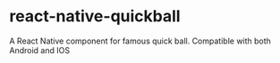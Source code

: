 # react-native-quickball
A React Native component for famous quick ball. Compatible with both Android and IOS 
